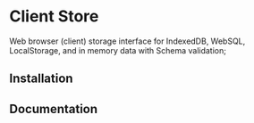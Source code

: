 # Client Store
Web browser (client) storage interface for IndexedDB, WebSQL, LocalStorage, and in memory data with Schema validation;

## Installation

## Documentation
